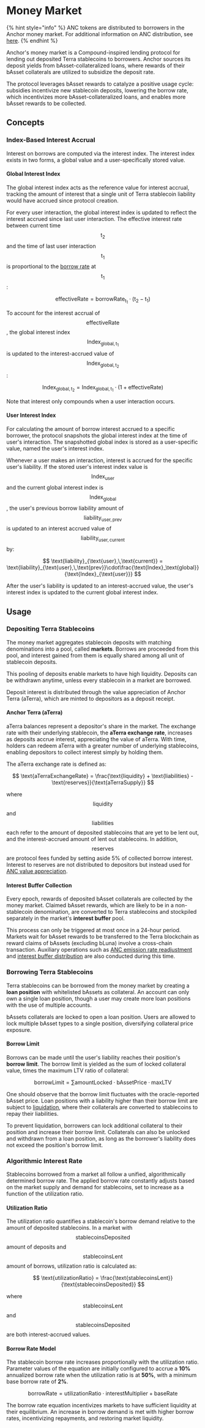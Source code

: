 # Money Market

{% hint style="info" %}
ANC tokens are distributed to borrowers in the Anchor money market. For additional information on ANC distribution, see [here](../anchor-token-anc.md#distribution).
{% endhint %}

Anchor's money market is a Compound-inspired lending protocol for lending out deposited Terra stablecoins to borrowers. Anchor sources its deposit yields from bAsset-collateralized loans, where rewards of their bAsset collaterals are utilized to subsidize the deposit rate.

The protocol leverages bAsset rewards to catalyze a positive usage cycle: subsidies incentivize new stablecoin deposits, lowering the borrow rate, which incentivizes more bAsset-collateralized loans, and enables more bAsset rewards to be collected.

## Concepts

### Index-Based Interest Accrual

Interest on borrows are computed via the interest index. The interest index exists in two forms, a global value and a user-specifically stored value.

#### Global Interest Index

The global interest index acts as the reference value for interest accrual, tracking the amount of interest that a single unit of Terra stablecoin liability would have accrued since protocol creation.

For every user interaction, the global interest index is updated to reflect the interest accrued since last user interaction. The effective interest rate between current time $$\text{t}_\text{2}$$ and the time of last user interaction $$\text{t}_\text{1}$$ is proportional to the [borrow rate](./#algorithmic-interest-rate) at $$\text{t}_\text{1}$$ :

$$
\text{effectiveRate} = \text{borrowRate}_{\text{t}_\text{1}}\cdot(\text{t}_\text{2}-\text{t}_\text{1})
$$

To account for the interest accrual of $$\text{effectiveRate}$$, the global interest index $$\text{Index}_{\text{global},\,\text{t}_\text{1}}$$ is updated to the interest-accrued value of $$\text{Index}_{\text{global},\,\text{t}_\text{2}}$$ :

$$
\text{Index}_{\text{global},\,\text{t}_\text{2}} = \text{Index}_{\text{global},\,\text{t}_\text{1}}\cdot(1+ \text{effectiveRate})
$$

Note that interest only compounds when a user interaction occurs.

#### User Interest Index

For calculating the amount of borrow interest accrued to a specific borrower, the protocol snapshots the global interest index at the time of user's interaction. The snapshotted global index is stored as a user-specific value, named the user's interest index.

Whenever a user makes an interaction, interest is accrued for the specific user's liability. If the stored user's interest index value is $$\text{Index}_{\text{user}}$$ and the current global interest index is $$\text{Index}_{\text{global}}$$ , the user's previous borrow liability amount of $$\text{liability}_{\text{user},\,\text{prev}}$$ is updated to an interest accrued value of $$\text{liability}_{\text{user},\,\text{current}}$$ by:

$$
\text{liability}_{\text{user},\,\text{current}} = \text{liability}_{\text{user},\,\text{prev}}\cdot\frac{\text{Index}_\text{global}}{\text{Index}_{\text{user}}}
$$

After the user's liability is updated to an interest-accrued value, the user's interest index is updated to the current global interest index.

## Usage

### Depositing Terra Stablecoins

The money market aggregates stablecoin deposits with matching denominations into a pool, called **markets**. Borrows are proceeded from this pool, and interest gained from them is equally shared among all unit of stablecoin deposits.

This pooling of deposits enable markets to have high liquidity. Deposits can be withdrawn anytime, unless every stablecoin in a market are borrowed.

Deposit interest is distributed through the value appreciation of Anchor Terra \(aTerra\), which are minted to depositors as a deposit receipt.

#### Anchor Terra \(aTerra\)

aTerra balances represent a depositor's share in the market. The exchange rate with their underlying stablecoin, the **aTerra exchange rate**, increases as deposits accrue interest, appreciating the value of aTerra. With time, holders can redeem aTerra with a greater number of underlying stablecoins, enabling depositors to collect interest simply by holding them.

The aTerra exchange rate is defined as:

$$
\text{aTerraExchangeRate} = \frac{\text{liquidity} + \text{liabilities} - \text{reserves}}{\text{aTerraSupply}}
$$

where $$\text{liquidity}$$ and $$\text{liabilities}$$ each refer to the amount of deposited stablecoins that are yet to be lent out, and the interest-accrued amount of lent out stablecoins. In addition, $$\text{reserves}$$ are protocol fees funded by setting aside 5% of collected borrow interest. Interest to reserves are not distributed to depositors but instead used for [ANC value appreciation](../anchor-token-anc.md#deposit-rate-commission).

#### Interest Buffer Collection

Every epoch, rewards of deposited bAsset collaterals are collected by the money market. Claimed bAsset rewards, which are likely to be in a non-stablecoin denomination, are converted to Terra stablecoins and stockpiled separately in the market's **interest buffer** pool. 

This process can only be triggered at most once in a 24-hour period. Markets wait for bAsset rewards to be transferred to the Terra blockchain as reward claims of bAssets \(excluding bLuna\) involve a cross-chain transaction. Auxiliary operations such as [ANC emission rate readjustment](deposit-rate-subsidization.md#borrower-anc-incentives) and [interest buffer distribution](deposit-rate-subsidization.md#direct-subsidization) are also conducted during this time.



### Borrowing Terra Stablecoins

Terra stablecoins can be borrowed from the money market by creating a **loan position** with whitelisted bAssets as collateral. An account can only own a single loan position, though a user may create more loan positions with the use of multiple accounts.

bAssets collaterals are locked to open a loan position. Users are allowed to lock multiple bAsset types to a single position, diversifying collateral price exposure.

#### Borrow Limit

Borrows can be made until the user's liability reaches their position's **borrow limit**. The borrow limit is yielded as the sum of locked collateral value, times the maximum LTV ratio of collateral:

$$
\text{borrowLimit} = \sum \text{amountLocked} \cdot \text{bAssetPrice} \cdot \text{maxLTV}
$$

One should observe that the borrow limit fluctuates with the oracle-reported bAsset price. Loan positions with a liability higher than their borrow limit are subject to [liquidation](../liquidations.md), where their collaterals are converted to stablecoins to repay their liabilities.

To prevent liquidation, borrowers can lock additional collateral to their position and increase their borrow limit. Collaterals can also be unlocked and withdrawn from a loan position, as long as the borrower's liability does not exceed the position's borrow limit.



### Algorithmic Interest Rate

Stablecoins borrowed from a market all follow a unified, algorithmically determined borrow rate. The applied borrow rate constantly adjusts based on the market supply and demand for stablecoins, set to increase as a function of the utilization ratio.

#### Utilization Ratio

The utilization ratio quantifies a stablecoin's borrow demand relative to the amount of deposited stablecoins. In a market with $$\text{stablecoinsDeposited}$$ amount of deposits and $$\text{stablecoinsLent}$$ amount of borrows, utilization ratio is calculated as:

$$
\text{utilizationRatio} = \frac{\text{stablecoinsLent}}{\text{stablecoinsDeposited}}
$$

where $$\text{stablecoinsLent}$$ and $$\text{stablecoinsDeposited}$$ are both interest-accrued values.

#### Borrow Rate Model

The stablecoin borrow rate increases proportionally with the utilization ratio. Parameter values of the equation are initially configured to accrue a **10%** annualized borrow rate when the utilization ratio is at **50%**, with a minimum base borrow rate of **2%**.

$$
\text{borrowRate} = \text{utilizationRatio} \cdot \text{interestMultiplier} + \text{baseRate}
$$

The borrow rate equation incentivizes markets to have sufficient liquidity at their equilibrium. An increase in borrow demand is met with higher borrow rates, incentivizing repayments, and restoring market liquidity.

